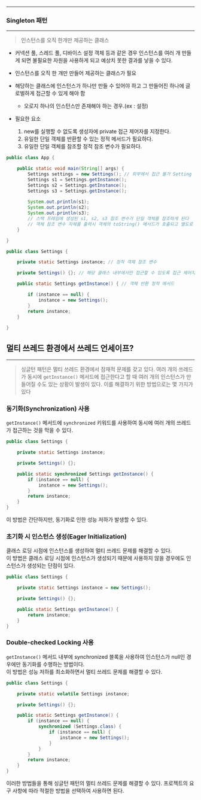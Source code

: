 ***

### Singleton 패턴

---

> 인스턴스를 오직 한개만 제공하는 클래스

-   커넥션 풀, 스레드 풀, 디바이스 설정 객체 등과 같은 경우 인스턴스를 여러 개 만들게 되면 불필요한 자원을 사용하게 되고 예상치 못한 결과를 낳을 수 있다.
-   인스턴스를 오직 한 개만 만들어 제공하는 클래스가 필요

-   해당하는 클래스에 인스턴스가 하나만 만들 수 있어야 하고 그 만들어진 하나에 글로벌하게 접근할 수 있게 해야 함
    
    -   오로지 하나의 인스턴스만 존재해야 하는 경우.(ex : 설정)
    
-   필요한 요소
    
    1.  new를 실행할 수 없도록 생성자에 private 접근 제어자를 지정한다.
    2.  유일한 단일 객체를 반환할 수 있는 정적 메서드가 필요하다.
    3.  유일한 단일 객체를 참조할 정적 참조 변수가 필요하다.


```java
public class App {

	public static void main(String[] args) {
		Settings settings = new Settings(); // 외부에서 접근 불가 Setting 클래스 내부에서 접근 할 수 있도록 해줘야 함
		Settings s1 = Settings.getInstance();
		Settings s2 = Settings.getInstance();
		Settings s3 = Settings.getInstance();
		
		System.out.println(s1);
		System.out.println(s2);
		System.out.println(s3);
		// 스택 프레임에 생성된 s1, s2, s3 참조 변수가 단일 객체를 참조하게 된다
		// 객체 참조 변수 자체를 출력시 객체의 toString() 메서드가 호출되고 별도로 오버라이딩 하지 않았다면 객체 고유 값인 hashcode를 반환하게 되는데 호출할 때마다 같은 값을 출력한다.
	}

}

public class Settings {

	private static Settings instance; // 정적 객체 참조 변수

	private Settings() {}; // 해당 클래스 내부에서만 접근할 수 있도록 접근 제어자 private 사용

	public static Settings getInstance() { // 객체 반환 정적 메서드

		if (instance == null) {
			instance = new Settings();
		}
		return instance;
	}
	
}
```

## 멀티 쓰레드 환경에서 쓰레드 언세이프?

---

> 싱글턴 패턴은 멀티 쓰레드 환경에서 잠재적 문제를 갖고 있다. 여러 개의 쓰레드가 동시에 `getInstance()` 메서드에 접근한다고 할 때 여러 개의 인스턴스가 만들어질 수도 있는 상황이 발생이 있다. 
> 이를 해결하기 위한 방법으로는 몇 가지가 있다

### 동기화(Synchronization) 사용

`getInstance()` 메서드에 `synchronized` 키워드를 사용하여 동시에 여러 개의 쓰레드가 접근하는 것을 막을 수 있다.

```java
public class Settings {

	private static Settings instance;

	private Settings() {};

	public static synchronized Settings getInstance() {
		if (instance == null) {
			instance = new Settings();
		}
		return instance;
	}
}

```

이 방법은 간단하지만, 동기화로 인한 성능 저하가 발생할 수 있다.

### 초기화 시 인스턴스 생성(Eager Initialization)

클래스 로딩 시점에 인스턴스를 생성하여 멀티 쓰레드 문제를 해결할 수 있다.  \
이 방법은 클래스 로딩 시점에 인스턴스가 생성되기 때문에 사용하지 않을 경우에도 인스턴스가 생성되는 단점이 있다.

```java
public class Settings {

	private static Settings instance = new Settings();

	private Settings() {};

	public static Settings getInstance() {
		return instance;
	}
}

```

### Double-checked Locking 사용

`getInstance()` 메서드 내부에 synchronized 블록을 사용하여 인스턴스가 null인 경우에만 동기화를 수행하는 방법이다.  \
이 방법은 성능 저하를 최소화하면서 멀티 쓰레드 문제를 해결할 수 있다.

```java
public class Settings {

	private static volatile Settings instance;

	private Settings() {};

	public static Settings getInstance() {
		if (instance == null) {
			synchronized (Settings.class) {
				if (instance == null) {
					instance = new Settings();
				}
			}
		}
		return instance;
	}
}

```

이러한 방법들을 통해 싱글턴 패턴의 멀티 쓰레드 문제를 해결할 수 있다. 프로젝트의 요구 사항에 따라 적절한 방법을 선택하여 사용하면 된다.
